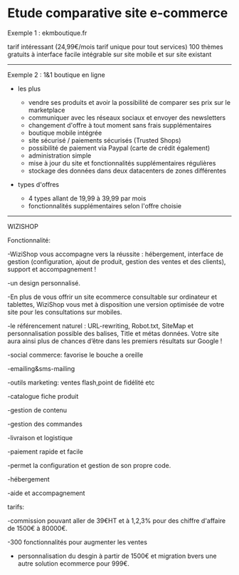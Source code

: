 Etude comparative site e-commerce
==============

Exemple 1 : ekmboutique.fr
  
tarif intéressant (24,99€/mois tarif unique pour tout services)
100 thèmes gratuits à interface facile
intégrable sur site mobile et sur site existant
__________________

Exemple 2 : 1&1 boutique en ligne

* les plus
	-	vendre ses produits et avoir la possibilité de comparer ses prix sur le marketplace
	-	communiquer avec les réseaux sociaux et envoyer des newsletters
	-	changement d'offre à tout moment sans frais supplémentaires
	-	boutique mobile intégrée
	-	site sécurisé / paiements sécurisés (Trusted Shops)
	-	possibilité de paiement via Paypal (carte de crédit également)
	-	administration simple
	-	mise à jour du site et fonctionnalités supplémentaires régulières
	-	stockage des données dans deux datacenters de zones différentes

* types d'offres

	-	4 types allant de 19,99 à 39,99 par mois
	-	fonctionnalités supplémentaires selon l'offre choisie
__________________


WIZISHOP

Fonctionnalité:

-WiziShop vous accompagne vers la réussite : hébergement, interface de gestion (configuration, ajout de produit, gestion des ventes et des clients), support et accompagnement !

-un design personnalisé.

-En plus de vous offrir un site ecommerce consultable sur ordinateur et tablettes, WiziShop vous met à disposition une version optimisée de votre site pour les consultations sur mobiles. 

-le référencement naturel : URL-rewriting, Robot.txt, SiteMap et personnalisation possible des balises, Title et métas données. Votre site aura ainsi plus de chances d’être dans les premiers résultats sur Google ! 

-social commerce: favorise le bouche a oreille

-emailing&sms-mailing

-outils marketing: ventes flash,point de fidélité etc

-catalogue fiche produit

-gestion de contenu

-gestion des commandes

-livraison et logistique

-paiement rapide et facile

-permet la configuration et gestion de son propre code.

-hébergement 

-aide et accompagnement



tarifs:

-commission pouvant aller de 39€HT et à 1,2,3% pour des chiffre d'affaire de 1500€ à 80000€.

-300 fonctionnalités pour augmenter les ventes

- personnalisation du desgin à partir de 1500€ et migration bvers une autre solution ecommerce pour 999€.
























